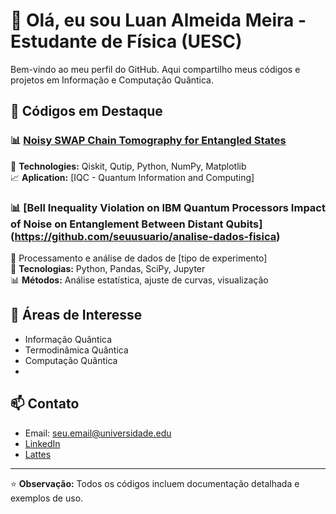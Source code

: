 # 👋 Olá, eu sou Luan Almeida Meira - Estudante de Física (UESC)

Bem-vindo ao meu perfil do GitHub. Aqui compartilho meus códigos e projetos em Informação e Computação Quântica.

## 🔬 Códigos em Destaque

### 📊 [Noisy SWAP Chain Tomography for Entangled States](https://github.com/seuusuario/simulacao-fisica-1)  
🔧 **Technologies:** Qiskit, Qutip, Python, NumPy, Matplotlib  
📈 **Aplication:** [IQC - Quantum Information and Computing]

### 📊 [Bell Inequality Violation on IBM Quantum Processors Impact of Noise on Entanglement Between Distant Qubits] (https://github.com/seuusuario/analise-dados-fisica)
📝 Processamento e análise de dados de [tipo de experimento]  
🔧 **Tecnologias:** Python, Pandas, SciPy, Jupyter  
📊 **Métodos:** Análise estatística, ajuste de curvas, visualização

## 🧮 Áreas de Interesse

- Informação Quântica 
- Termodinâmica Quântica
- Computação Quântica
- 
## 📫 Contato

- Email: seu.email@universidade.edu
- [LinkedIn](https://linkedin.com/in/seu-perfil)
- [Lattes](http://lattes.cnpq.br/seu-lattes)

---

⭐️ **Observação:** Todos os códigos incluem documentação detalhada e exemplos de uso.
